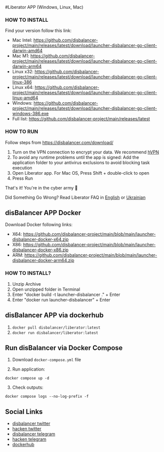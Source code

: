 #Liberator APP (Windows, Linux, Mac)
### HOW TO INSTALL

Find your version follow this link:
* Mac Intel: https://github.com/disbalancer-project/main/releases/latest/download/launcher-disbalancer-go-client-darwin-amd64
* Mac M1: https://github.com/disbalancer-project/main/releases/latest/download/launcher-disbalancer-go-client-darwin-arm64
* Linux x32: https://github.com/disbalancer-project/main/releases/latest/download/launcher-disbalancer-go-client-linux-386
* Linux x64: https://github.com/disbalancer-project/main/releases/latest/download/launcher-disbalancer-go-client-linux-amd64
* Windows: https://github.com/disbalancer-project/main/releases/latest/download/launcher-disbalancer-go-client-windows-386.exe
* Full list: https://github.com/disbalancer-project/main/releases/latest


### HOW TO RUN
Follow steps from https://disbalancer.com/download/

1. Turn on the VPN connection to encrypt your data. We recommend [hVPN](https://hackenvpn.com/)
2. To avoid any runtime problems until the app is signed: Add the application folder to your antivirus exclusions to avoid blocking task execution
3. Open Liberator app. For Mac OS, Press Shift + double-click to open
4. Press Run

That's it! You're in the cyber army 💪

Did Something Go Wrong?
Read Liberator FAQ in [English](https://blog.disbalancer.com/disbalancer-app-faq/) or [Ukrainian](https://blog.disbalancer.com/liberator-faq-ukra%D1%97nska/)



## disBalancer APP Docker


Download Docker following links:
* X64: https://github.com/disbalancer-project/main/blob/main/launcher-disbalancer-docker-x64.zip
* X86: https://github.com/disbalancer-project/main/blob/main/launcher-disbalancer-docker-x86.zip
* ARM: https://github.com/disbalancer-project/main/blob/main/launcher-disbalancer-docker-arm64.zip

### HOW TO INSTALL?
1) Unzip Archive
2) Open unzipped folder in Terminal
3) Enter "docker build -t launcher-disbalancer ." + Enter
4) Enter "docker run launcher-disbalancer" + Enter

## disBalancer APP via dockerhub

1) `docker pull disbalancer/liberator:latest`
2) `docker run disbalancer/liberator:latest`

## Run disBalancer via Docker Compose
1) Download `docker-compose.yml` file

2) Run application:

``` shell
docker compose up -d
```

3) Check outputs:

``` shell
docker compose logs --no-log-prefix -f
```

 ## Social Links
- [disbalancer twitter](https://twitter.com/thedisbalancer)
- [hacken twitter](https://twitter.com/hackenclub)
- [disbalancer telegram](https://t.me/disBalancer_Official)
- [hacken telegram](https://t.me/hackenio)
- [dockerhub](https://hub.docker.com/repository/docker/disbalancer/liberator)

